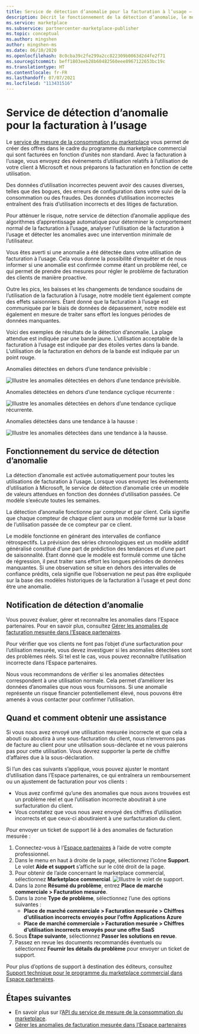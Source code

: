 ```yaml
---
title: Service de détection d’anomalie pour la facturation à l’usage – Place de marché Microsoft Azure
description: Décrit le fonctionnement de la détection d’anomalie, le moment où les notifications sont envoyées et ce qu’il faut en faire, ainsi que les options de support.
ms.service: marketplace
ms.subservice: partnercenter-marketplace-publisher
ms.topic: conceptual
ms.author: mingshen
author: mingshen-ms
ms.date: 06/10/2020
ms.openlocfilehash: 8c0cba39c2fe299a2cc822309b0063d2d4fe2f71
ms.sourcegitcommit: beff1803eeb28b60482560eee8967122653bc19c
ms.translationtype: HT
ms.contentlocale: fr-FR
ms.lasthandoff: 07/07/2021
ms.locfileid: "113431516"
---
```

# <a name="anomaly-detection-service-for-metered-billing"></a>Service de détection d’anomalie pour la facturation à l’usage

Le [service de mesure de la consommation du marketplace](../marketplace-metering-service-apis-faq.yml) vous permet de créer des offres dans le cadre du programme du marketplace commercial qui sont facturées en fonction d’unités non standard. Avec la facturation à l’usage, vous envoyez des événements d’utilisation relatifs à l’utilisation de votre client à Microsoft et nous préparons la facturation en fonction de cette utilisation.

Des données d’utilisation incorrectes peuvent avoir des causes diverses, telles que des bogues, des erreurs de configuration dans votre suivi de la consommation ou des fraudes. Des données d’utilisation incorrectes entraînent des frais d’utilisation incorrects et des litiges de facturation.

Pour atténuer le risque, notre service de détection d’anomalie applique des algorithmes d’apprentissage automatique pour déterminer le comportement normal de la facturation à l’usage, analyser l’utilisation de la facturation à l’usage et détecter les anomalies avec une intervention minimale de l’utilisateur.

Vous êtes averti si une anomalie a été détectée dans votre utilisation de facturation à l’usage. Cela vous donne la possibilité d’enquêter et de nous informer si une anomalie est confirmée comme étant un problème réel, ce qui permet de prendre des mesures pour régler le problème de facturation des clients de manière proactive.

Outre les pics, les baisses et les changements de tendance soudains de l’utilisation de la facturation à l’usage, notre modèle tient également compte des effets saisonniers. Étant donné que la facturation à l’usage est communiquée par le biais de données de dépassement, notre modèle est également en mesure de traiter sans effort les longues périodes de données manquantes.

Voici des exemples de résultats de la détection d’anomalie. La plage attendue est indiquée par une bande jaune. L’utilisation acceptable de la facturation à l’usage est indiquée par des étoiles vertes dans la bande. L’utilisation de la facturation en dehors de la bande est indiquée par un point rouge.  

Anomalies détectées en dehors d’une tendance prévisible :

![Illustre les anomalies détectées en dehors d’une tendance prévisible.](media/anomaly-1.png)

Anomalies détectées en dehors d’une tendance cyclique récurrente :

![Illustre les anomalies détectées en dehors d’une tendance cyclique récurrente.](media/anomaly-2.png)

Anomalies détectées dans une tendance à la hausse :

![Illustre les anomalies détectées dans une tendance à la hausse.](media/anomaly-3.png)

## <a name="how-anomaly-detection-service-works"></a>Fonctionnement du service de détection d’anomalie

La détection d’anomalie est activée automatiquement pour toutes les utilisations de facturation à l’usage. Lorsque vous envoyez les événements d’utilisation à Microsoft, le service de détection d’anomalie crée un modèle de valeurs attendues en fonction des données d’utilisation passées. Ce modèle s’exécute toutes les semaines.

La détection d’anomalie fonctionne par compteur et par client. Cela signifie que chaque compteur de chaque client aura un modèle formé sur la base de l’utilisation passée de ce compteur par ce client.

Le modèle fonctionne en générant des intervalles de confiance rétrospectifs. La prévision des séries chronologiques est un modèle additif généralisé constitué d’une part de prédiction des tendances et d’une part de saisonnalité. Étant donné que le modèle est formulé comme une tâche de régression, il peut traiter sans effort les longues périodes de données manquantes. Si une observation se situe en dehors des intervalles de confiance prédits, cela signifie que l’observation ne peut pas être expliquée sur la base des modèles historiques de la facturation à l’usage et peut donc être une anomalie.

## <a name="anomaly-detection-notification"></a>Notification de détection d’anomalie

Vous pouvez évaluer, gérer et reconnaître les anomalies dans l’Espace partenaires. Pour en savoir plus, consultez [Gérer les anomalies de facturation mesurée dans l’Espace partenaires](../anomaly-detection.md).

Pour vérifier que vos clients ne font pas l’objet d’une surfacturation pour l’utilisation mesurée, vous devez investiguer si les anomalies détectées sont des problèmes réels. Si tel est le cas, vous pouvez reconnaître l’utilisation incorrecte dans l’Espace partenaires.

Nous vous recommandons de vérifier si les anomalies détectées correspondent à une utilisation normale. Cela permet d’améliorer les données d’anomalies que nous vous fournissons. Si une anomalie représente un risque financier potentiellement élevé, nous pouvons être amenés à vous contacter pour confirmer l’utilisation.

## <a name="when-and-how-to-get-support"></a>Quand et comment obtenir une assistance

Si vous nous avez envoyé une utilisation mesurée incorrecte et que cela a abouti ou aboutira à une sous-facturation du client, nous n’enverrons pas de facture au client pour une utilisation sous-déclarée et ne vous paierons pas pour cette utilisation. Vous devrez supporter la perte de chiffre d’affaires due à la sous-déclaration.

Si l’un des cas suivants s’applique, vous pouvez ajuster le montant d’utilisation dans l’Espace partenaires, ce qui entraînera un remboursement ou un ajustement de facturation pour vos clients :

- Vous avez confirmé qu’une des anomalies que nous avons trouvées est un problème réel et que l’utilisation incorrecte aboutirait à une surfacturation du client.
- Vous constatez que vous nous avez envoyé des chiffres d’utilisation incorrects et que ceux-ci aboutiraient à une surfacturation du client.

Pour envoyer un ticket de support lié à des anomalies de facturation mesurée :

1. Connectez-vous à l’[Espace partenaires](https://go.microsoft.com/fwlink/?linkid=2165290) à l’aide de votre compte professionnel.
1. Dans le menu en haut à droite de la page, sélectionnez l’icône **Support**. Le volet **Aide et support** s’affiche sur le côté droit de la page.
1. Pour obtenir de l’aide concernant le marketplace commercial, sélectionnez **Marketplace commercial**.
   ![Illustre le volet de support.](../media/support/commercial-marketplace-support-pane.png)
1. Dans la zone **Résumé du problème**, entrez **Place de marché commerciale > Facturation mesurée**.
1. Dans la zone **Type de problème**, sélectionnez l’une des options suivantes :
    - **Place de marché commerciale > Facturation mesurée > Chiffres d’utilisation incorrects envoyés pour l’offre Applications Azure**
    - **Place de marché commerciale > Facturation mesurée > Chiffres d’utilisation incorrects envoyés pour une offre SaaS**
1. Sous **Étape suivante**, sélectionnez **Passer les solutions en revue**.
1. Passez en revue les documents recommandés éventuels ou sélectionnez **Fournir les détails du problème** pour envoyer un ticket de support.

Pour plus d’options de support à destination des éditeurs, consultez [Support technique pour le programme du marketplace commercial dans Espace partenaires](../support.md).

## <a name="next-steps"></a>Étapes suivantes

- En savoir plus sur l’[API du service de mesure de la consommation du marketplace](../marketplace-metering-service-apis.md).
- [Gérer les anomalies de facturation mesurée dans l’Espace partenaires](../anomaly-detection.md)